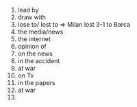 1. lead by
2. draw with
3. lose to/ lost to => Milan lost 3-1 to Barca
4. the media/news
5. the internet 
6. opinion of
7. on the news
8. in the accident 
9. at war
10. on Tv
11. in the papers
12. at war
13. 